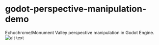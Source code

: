  # godot-perspective-manipulation-demo
 
Echochrome/Monument Valley perspective manipulation in Godot Engine.
![alt text](https://media.giphy.com/media/l378dlZOfP88aVpOE/giphy.gif)
